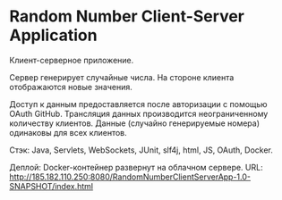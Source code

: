 # Random Number Client-Server Application
Клиент-серверное приложение.

Сервер генерирует случайные числа. 
На стороне клиента отображаются новые значения.

Доступ к данным предоставляется после авторизации с помощью OAuth GitHub.
Трансляция данных производится неограниченному количеству клиентов.
Данные (случайно генерируемые номера) одинаковы для всех клиентов.

Стэк:
Java, Servlets, WebSockets, JUnit, slf4j, html, JS, OAuth, Docker.

Деплой:
Docker-контейнер развернут на облачном сервере.
URL: http://185.182.110.250:8080/RandomNumberClientServerApp-1.0-SNAPSHOT/index.html
